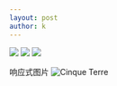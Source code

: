 ```yaml
---
layout: post
author: k
---
```

<img src="/wp-content/uploads/2014/06/download.png" class="img-rounded">
<img src="/wp-content/uploads/2014/06/download.png" class="img-circle">
<img src="/wp-content/uploads/2014/06/download.png" class="img-thumbnail">

响应式图片
<img src="cinqueterre.jpg" class="img-responsive" alt="Cinque Terre">